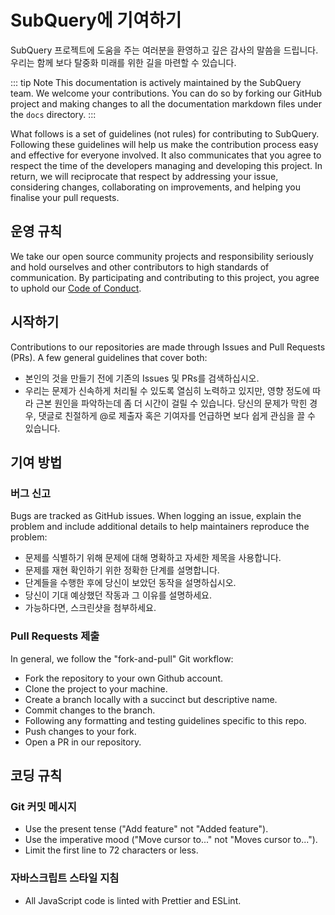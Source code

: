 # SubQuery에 기여하기

SubQuery 프로젝트에 도움을 주는 여러분을 환영하고 깊은 감사의 말씀을 드립니다. 우리는 함께 보다 탈중화 미래를 위한 길을 마련할 수 있습니다.

::: tip Note This documentation is actively maintained by the SubQuery team. We welcome your contributions. You can do so by forking our GitHub project and making changes to all the documentation markdown files under the `docs` directory. :::

What follows is a set of guidelines (not rules) for contributing to SubQuery. Following these guidelines will help us make the contribution process easy and effective for everyone involved. It also communicates that you agree to respect the time of the developers managing and developing this project. In return, we will reciprocate that respect by addressing your issue, considering changes, collaborating on improvements, and helping you finalise your pull requests.

## 운영 규칙

We take our open source community projects and responsibility seriously and hold ourselves and other contributors to high standards of communication. By participating and contributing to this project, you agree to uphold our [Code of Conduct](https://github.com/subquery/subql/blob/main/CODE_OF_CONDUCT.md).

## 시작하기

Contributions to our repositories are made through Issues and Pull Requests (PRs). A few general guidelines that cover both:

- 본인의 것을 만들기 전에 기존의 Issues 및 PRs를 검색하십시오.
- 우리는 문제가 신속하게 처리될 수 있도록 열심히 노력하고 있지만, 영향 정도에 따라 근본 원인을 파악하는데 좀 더 시간이 걸릴 수 있습니다. 당신의 문제가 막힌 경우, 댓글로 친절하게 @로 제출자 혹은 기여자를 언급하면 보다 쉽게 관심을 끌 수 있습니다.

## 기여 방법

### 버그 신고

Bugs are tracked as GitHub issues. When logging an issue, explain the problem and include additional details to help maintainers reproduce the problem:

- 문제를 식별하기 위해 문제에 대해 명확하고 자세한 제목을 사용합니다.
- 문제를 재현 확인하기 위한 정확한 단계를 설명합니다.
- 단계들을 수행한 후에 당신이 보았던 동작을 설명하십시오.
- 당신이 기대 예상했던 작동과 그 이유를 설명하세요.
- 가능하다면, 스크린샷을 첨부하세요.

### Pull Requests 제출

In general, we follow the "fork-and-pull" Git workflow:

- Fork the repository to your own Github account.
- Clone the project to your machine.
- Create a branch locally with a succinct but descriptive name.
- Commit changes to the branch.
- Following any formatting and testing guidelines specific to this repo.
- Push changes to your fork.
- Open a PR in our repository.

## 코딩 규칙

### Git 커밋 메시지

- Use the present tense ("Add feature" not "Added feature").
- Use the imperative mood ("Move cursor to..." not "Moves cursor to...").
- Limit the first line to 72 characters or less.

### 자바스크립트 스타일 지침

- All JavaScript code is linted with Prettier and ESLint.
